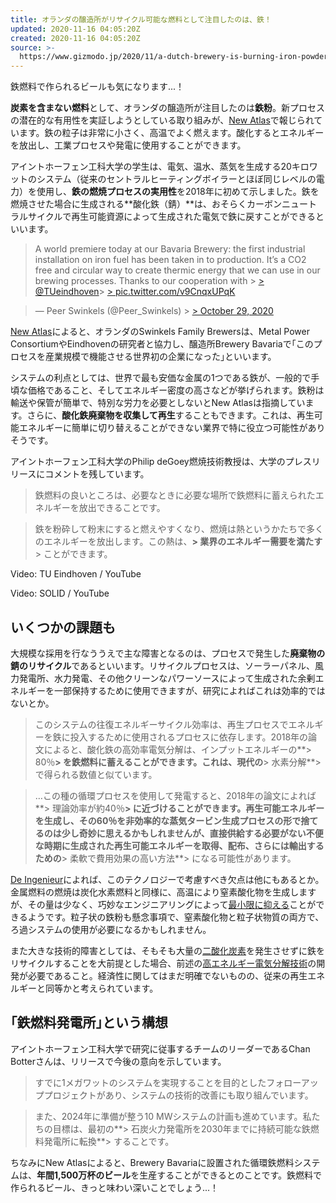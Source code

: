 ```yaml
---
title: オランダの醸造所がリサイクル可能な燃料として注目したのは、鉄！
updated: 2020-11-16 04:05:20Z
created: 2020-11-16 04:05:20Z
source: >-
  https://www.gizmodo.jp/2020/11/a-dutch-brewery-is-burning-iron-powder-as-a-recyclable.html
---
```


鉄燃料で作られるビールも気になります...！

**炭素を含まない燃料**として、オランダの醸造所が注目したのは**鉄粉**。新プロセスの潜在的な有用性を実証しようとしている取り組みが、[New Atlas](https://newatlas.com/energy/bavarian-brewery-carbon-free-renewable-iron-fuel/)で報じられています。鉄の粒子は非常に小さく、高温でよく燃えます。酸化するとエネルギーを放出し、工業プロセスや発電に使用することができます。

アイントホーフェン工科大学の学生は、電気、温水、蒸気を生成する20キロワットのシステム（従来のセントラルヒーティングボイラーとほぼ同じレベルの電力）を使用し、**鉄の燃焼プロセスの実用性**を2018年に初めて示しました。鉄を燃焼させた場合に生成される**酸化鉄（錆）**は、おそらくカーボンニュートラルサイクルで再生可能資源によって生成された電気で鉄に戻すことができるといいます。

> A world premiere today at our Bavaria Brewery: the first industrial installation on iron fuel has been taken in to production. It’s a CO2 free and circular way to create thermic energy that we can use in our brewing processes. Thanks to our cooperation with > [> @TUeindhoven](https://twitter.com/TUeindhoven?ref_src=twsrc%5Etfw)> [> pic.twitter.com/v9CnqxUPqK](https://t.co/v9CnqxUPqK)

> — Peer Swinkels (@Peer_Swinkels) > [> October 29, 2020](https://twitter.com/Peer_Swinkels/status/1321815794796371970?ref_src=twsrc%5Etfw)

[New Atlas](https://newatlas.com/energy/bavarian-brewery-carbon-free-renewable-iron-fuel/)によると、オランダのSwinkels Family Brewersは、Metal Power ConsortiumやEindhovenの研究者と協力し、醸造所Brewery Bavariaで｢このプロセスを産業規模で機能させる世界初の企業になった｣といいます。

システムの利点としては、世界で最も安価な金属の1つである鉄が、一般的で手頃な価格であること、そしてエネルギー密度の高さなどが挙げられます。鉄粉は輸送や保管が簡単で、特別な労力を必要としないとNew Atlasは指摘しています。さらに、**酸化鉄廃棄物を収集して再生**することもできます。これは、再生可能エネルギーに簡単に切り替えることができない業界で特に役立つ可能性がありそうです。

アイントホーフェン工科大学のPhilip deGoey燃焼技術教授は、大学のプレスリリースにコメントを残しています。
> 鉄燃料の良いところは、必要なときに必要な場所で鉄燃料に蓄えられたエネルギーを放出できることです。

> 鉄を粉砕して粉末にすると燃えやすくなり、燃焼は熱というかたちで多くのエネルギーを放出します。この熱は、**> 業界のエネルギー需要を満たす**> ことができます。

Video: TU Eindhoven / YouTube

Video: SOLID / YouTube

## いくつかの課題も

大規模な採用を行なううえで主な障害となるのは、プロセスで発生した**廃棄物の錆のリサイクル**であるといいます。リサイクルプロセスは、ソーラーパネル、風力発電所、水力発電、その他クリーンなパワーソースによって生成された余剰エネルギーを一部保持するために使用できますが、研究によればこれは効率的ではないとか。

> このシステムの往復エネルギーサイクル効率は、再生プロセスでエネルギーを鉄に投入するために使用されるプロセスに依存します。2018年の論文によると、酸化鉄の高効率電気分解は、インプットエネルギーの**> 80％**> を鉄燃料に蓄えることができます。これは、現代の**> 水素分解**> で得られる数値と似ています。

> …この種の循環プロセスを使用して発電すると、2018年の論文によれば**> 理論効率が約40％**> に近づけることができます。再生可能エネルギーを生成し、その60％を非効率的な蒸気タービン生成プロセスの形で捨てるのは少し奇妙に思えるかもしれませんが、直接供給する必要がない不便な時期に生成された再生可能エネルギーを取得、配布、さらには輸出するための**> 柔軟で費用効果の高い方法**> になる可能性があります。

[De Ingenieur](https://www.deingenieur.nl/artikel/first-system-to-use-iron-powder-as-fuel-has-been-built)によれば、このテクノロジーで考慮すべき欠点は他にもあるとか。金属燃料の燃焼は炭化水素燃料と同様に、高温により窒素酸化物を生成しますが、その量は少なく、巧妙なエンジニアリングによって[最小限に抑える](https://www.sciencedirect.com/science/article/pii/S0360128518300327)ことができるようです。粒子状の鉄粉も懸念事項で、窒素酸化物と粒子状物質の両方で、ろ過システムの使用が必要になるかもしれません。

また大きな技術的障害としては、そもそも大量の[二酸化炭素](https://www.newscientist.com/article/dn9878-electrolysis-may-one-day-provide-green-iron)を発生させずに鉄をリサイクルすることを大前提とした場合、前述の[高エネルギー電気分解技術](https://spectrum.ieee.org/energywise/energy/renewables/metal-powder-a-zerocarbon-fuel-with-promising-properties)の開発が必要であること。経済性に関してはまだ明確でないものの、従来の再生エネルギーと同等かと考えられています。

## ｢鉄燃料発電所｣という構想

アイントホーフェン工科大学で研究に従事するチームのリーダーであるChan Botterさんは、リリースで今後の意向を示しています。
> すでに1メガワットのシステムを実現することを目的としたフォローアッププロジェクトがあり、システムの技術的改善にも取り組んでいます。

> また、2024年に準備が整う10 MWシステムの計画も進めています。私たちの目標は、最初の**> 石炭火力発電所を2030年までに持続可能な鉄燃料発電所に転換**> することです。

ちなみにNew Atlasによると、Brewery Bavariaに設置された循環鉄燃料システムは、**年間1,500万杯のビール**を生産することができるとのことです。鉄燃料で作られるビール、きっと味わい深いことでしょう...！